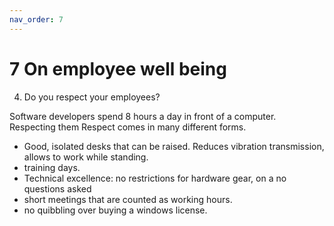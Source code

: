 ```yaml
---
nav_order: 7
---
```


# 7 On employee well being


4. Do you respect your employees?

Software developers spend 8 hours a day in front of a computer. Respecting them  Respect comes in many different forms.

- Good, isolated desks that can be raised. Reduces vibration transmission, allows to work while standing.
- training days.
- Technical excellence: no restrictions for hardware gear, on a no questions asked 
- short meetings that are counted as working hours.
- no quibbling over buying a windows license. 

